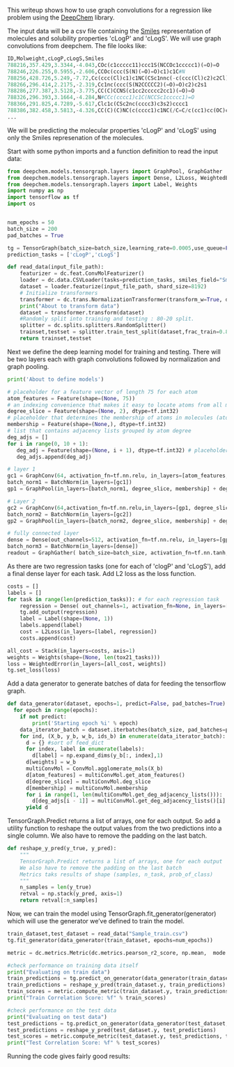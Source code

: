 
This writeup shows how to use graph convolutions for a regression like problem using the [DeepChem](https://deepchem.io/) library. 

The input data will be a csv file containing the [Smiles](https://en.wikipedia.org/wiki/Simplified_molecular-input_line-entry_system) representation of molecules and solubility properties 'cLogP' and 'cLogS'. We will use graph convolutions from deepchem. The file looks like:

```python
ID,Molweight,cLogP,cLogS,Smiles
788216,357.429,3.3344,-4.043,COc(c1ccccc11)ccc1S(NCCOc1ccccc1)(=O)=O
788246,226.255,0.5955,-2.606,CCOc(ccc(S(N)(=O)=O)c1)c1C#N
788256,428.726,5.249,-7.72,Cc(ccc(Cl)c1)c1NC(CSc1nnc(-c(ccc(Cl)c2)c2Cl)o1)=O
788266,296.414,2.2175,-2.319,Cc1nc(ccc(S(N2CCCCC2)(=O)=O)c2)c2s1
788286,277.387,3.5128,-3.775,CC(C)CCNS(c1cc2ccccc2cc1)(=O)=O
788326,296.393,3.1664,-4.284,N#CCc(cccc1)c1C(NCCSc1ccccc1)=O
788366,291.825,4.7289,-5.617,Clc1c(CSc2nc(cccc3)c3s2)cccc1
788386,382.458,3.5813,-4.326,CC(C)(C)NC(c(cccc1)c1NC(/C=C/c(cc1)cc(OC)c1OC)=O)=O
...
```
We will be predicting the molecular properties 'cLogP' and 'cLogS' using only the Smiles represenation of the molecules. 


Start with some python imports and a function definition to read the input data:


```python
from deepchem.models.tensorgraph.layers import GraphPool, GraphGather
from deepchem.models.tensorgraph.layers import Dense, L2Loss, WeightedError, Stack
from deepchem.models.tensorgraph.layers import Label, Weights
import numpy as np
import tensorflow as tf
import os


num_epochs = 50
batch_size = 200
pad_batches = True

tg = TensorGraph(batch_size=batch_size,learning_rate=0.0005,use_queue=False)
prediction_tasks = ['cLogP','cLogS']

def read_data(input_file_path):
    featurizer = dc.feat.ConvMolFeaturizer()
    loader = dc.data.CSVLoader(tasks=prediction_tasks, smiles_field="Smiles", featurizer=featurizer)
    dataset = loader.featurize(input_file_path, shard_size=8192)
    # Initialize transformers
    transformer = dc.trans.NormalizationTransformer(transform_w=True, dataset=dataset)
    print("About to transform data")
    dataset = transformer.transform(dataset)
    #Randomly split into training and testing : 80-20 split.
    splitter = dc.splits.splitters.RandomSplitter()
    trainset,testset = splitter.train_test_split(dataset,frac_train=0.8)
    return trainset,testset
```

Next we define the deep learning model for training and testing. There will be two layers each with graph convolutions followed by normalization and graph pooling.


```python
print('About to define models')

# placeholder for a feature vector of length 75 for each atom
atom_features = Feature(shape=(None, 75))
# an indexing convenience that makes it easy to locate atoms from all molecules with a given degree
degree_slice = Feature(shape=(None, 2), dtype=tf.int32)
# placeholder that determines the membership of atoms in molecules (atom i belongs to molecule membership[i])
membership = Feature(shape=(None,), dtype=tf.int32)
# list that contains adjacency lists grouped by atom degree
deg_adjs = []
for i in range(0, 10 + 1):
   deg_adj = Feature(shape=(None, i + 1), dtype=tf.int32) # placeholder for adj list of all nodes with i neighbors
   deg_adjs.append(deg_adj)

# layer 1
gc1 = GraphConv(64, activation_fn=tf.nn.relu, in_layers=[atom_features, degree_slice, membership]+deg_adjs )
batch_norm1 = BatchNorm(in_layers=[gc1])
gp1 = GraphPool(in_layers=[batch_norm1, degree_slice, membership] + deg_adjs)

# Layer 2
gc2 = GraphConv(64,activation_fn=tf.nn.relu,in_layers=[gp1, degree_slice, membership] + deg_adjs)
batch_norm2 = BatchNorm(in_layers=[gc2])
gp2 = GraphPool(in_layers=[batch_norm2, degree_slice, membership] + deg_adjs)

# fully connected layer
dense = Dense(out_channels=512, activation_fn=tf.nn.relu, in_layers=[gp2])
batch_norm3 = BatchNorm(in_layers=[dense])
readout = GraphGather( batch_size=batch_size, activation_fn=tf.nn.tanh, in_layers=[batch_norm3, degree_slice, membership] + deg_adjs)
```

As there are two regression tasks (one for each of 'clogP' and 'cLogS'), add a final dense layer for each task. Add L2 loss as the loss function.


```python
costs = []
labels = []
for task in range(len(prediction_tasks)): # for each regression task
    regression = Dense( out_channels=1, activation_fn=None, in_layers=[readout])
    tg.add_output(regression)
    label = Label(shape=(None, 1))
    labels.append(label)
    cost = L2Loss(in_layers=[label, regression])
    costs.append(cost)

all_cost = Stack(in_layers=costs, axis=1)
weights = Weights(shape=(None, len(tox21_tasks)))
loss = WeightedError(in_layers=[all_cost, weights])
tg.set_loss(loss)
```

Add a data generator to generate batches of data for feeding the tensorflow graph.


```python
def data_generator(dataset, epochs=1, predict=False, pad_batches=True):
  for epoch in range(epochs):
    if not predict:
        print('Starting epoch %i' % epoch)
    data_iterator_batch = dataset.iterbatches(batch_size, pad_batches=pad_batches, deterministic=True)
    for ind, (X_b, y_b, w_b, ids_b) in enumerate(data_iterator_batch):
      d = {} #sort of feed_dict
      for index, label in enumerate(labels):
        d[label] = np.expand_dims(y_b[:, index],1)
      d[weights] = w_b
      multiConvMol = ConvMol.agglomerate_mols(X_b)
      d[atom_features] = multiConvMol.get_atom_features()
      d[degree_slice] = multiConvMol.deg_slice
      d[membership] = multiConvMol.membership
      for i in range(1, len(multiConvMol.get_deg_adjacency_lists())):
        d[deg_adjs[i - 1]] = multiConvMol.get_deg_adjacency_lists()[i]
      yield d
```

TensorGraph.Predict returns a list of arrays, one for each output. So add a utility function to reshape the output values from the two predictions into a single column. We also have to remove the padding on the last batch.


```python
def reshape_y_pred(y_true, y_pred):
    """
    TensorGraph.Predict returns a list of arrays, one for each output
    We also have to remove the padding on the last batch
    Metrics taks results of shape (samples, n_task, prob_of_class)
    """
    n_samples = len(y_true)
    retval = np.stack(y_pred, axis=1)
    return retval[:n_samples]
```

Now, we can train the model using TensorGraph.fit_generator(generator) which will use the generator we’ve defined to train the model.


```python
train_dataset,test_dataset = read_data("Sample_train.csv")
tg.fit_generator(data_generator(train_dataset, epochs=num_epochs))

metric = dc.metrics.Metric(dc.metrics.pearson_r2_score, np.mean,  mode = "regression")

#check performance on training data itself
print("Evaluating on train data")
train_predictions = tg.predict_on_generator(data_generator(train_dataset, predict=True))
train_predictions = reshape_y_pred(train_dataset.y, train_predictions)
train_scores = metric.compute_metric(train_dataset.y, train_predictions, train_dataset.w)
print("Train Correlation Score: %f" % train_scores)

#check performance on the test data
print("Evaluating on test data")
test_predictions = tg.predict_on_generator(data_generator(test_dataset, predict=True))
test_predictions = reshape_y_pred(test_dataset.y, test_predictions)
test_scores = metric.compute_metric(test_dataset.y, test_predictions, test_dataset.w)
print("Test Correlation Score: %f" % test_scores)
```

Running the code gives fairly good results:
